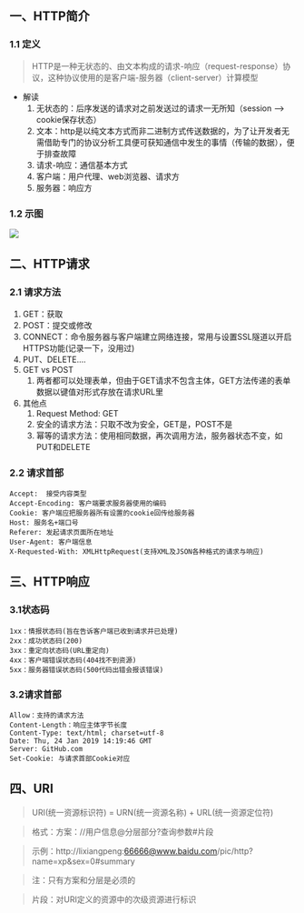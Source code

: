 ## 一、HTTP简介
### 1.1 定义
   > HTTP是一种无状态的、由文本构成的请求-响应（request-response）协议，这种协议使用的是客户端-服务器（client-server）计算模型
   
* 解读
    1. 无状态的：后序发送的请求对之前发送过的请求一无所知（session --> cookie保存状态）
    2. 文本：http是以纯文本方式而非二进制方式传送数据的，为了让开发者无需借助专门的协议分析工具便可获知通信中发生的事情（传输的数据），便于排查故障
    3. 请求-响应：通信基本方式
    4. 客户端：用户代理、web浏览器、请求方
    5. 服务器：响应方
### 1.2 示图
   ![](https://github.com/Duk1906/Learning_Records/blob/master/Pictures/http.png)

## 二、HTTP请求
### 2.1 请求方法
   1. GET：获取
   2. POST：提交或修改
   3. CONNECT：命令服务器与客户端建立网络连接，常用与设置SSL隧道以开启HTTPS功能(记录一下，没用过)
   4. PUT、DELETE....
   5. GET vs POST
      1. 两者都可以处理表单，但由于GET请求不包含主体，GET方法传递的表单数据以键值对形式存放在请求URL里
   6. 其他点
       1. Request Method: GET
       2. 安全的请求方法：只取不改为安全，GET是，POST不是
       3. 幂等的请求方法：使用相同数据，再次调用方法，服务器状态不变，如PUT和DELETE
### 2.2 请求首部
    Accept:  接受内容类型
    Accept-Encoding: 客户端要求服务器使用的编码
    Cookie: 客户端应把服务器所有设置的cookie回传给服务器
    Host: 服务名+端口号
    Referer: 发起请求页面所在地址
    User-Agent: 客户端信息
    X-Requested-With: XMLHttpRequest(支持XML及JSON各种格式的请求与响应)

## 三、HTTP响应
### 3.1状态码
    1xx：情报状态码(旨在告诉客户端已收到请求并已处理)
    2xx：成功状态码(200)
    3xx：重定向状态码(URL重定向)
    4xx：客户端错误状态码(404找不到资源)
    5xx：服务器错误状态码(500代码出错会报该错误)
### 3.2请求首部
    Allow：支持的请求方法
    Content-Length：响应主体字节长度
	Content-Type: text/html; charset=utf-8
	Date: Thu, 24 Jan 2019 14:19:46 GMT
	Server: GitHub.com
	Set-Cookie: 与请求首部Cookie对应
## 四、URI
> URI(统一资源标识符) = URN(统一资源名称) + URL(统一资源定位符)

> 格式：方案：//用户信息@分层部分?查询参数#片段

> 示例：http://lixiangpeng:66666@www.baidu.com/pic/http?name=xp&sex=0#summary

> 注：只有方案和分层是必须的

> 片段：对URI定义的资源中的次级资源进行标识
   
